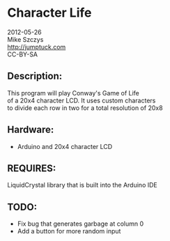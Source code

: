 Character Life
=

2012-05-26  
Mike Szczys  
<http://jumptuck.com>  
CC-BY-SA  

Description:
-
This program will play Conway's Game of Life  
of a 20x4 character LCD. It uses custom characters  
to divide each row in two for a total resolution of 20x8  

Hardware:
-
* Arduino and 20x4 character LCD

REQUIRES:
-
LiquidCrystal library that is built into the Arduino IDE

TODO:
-
* Fix bug that generates garbage at column 0
* Add a button for more random input


